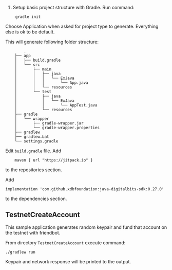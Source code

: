 1. Setup basic project structure with Gradle. Run command:

        gradle init

Choose Application when asked for project type to generate. Everything else is ok to be default.

This will generate following folder structure:

            .
        ├── app
        │   ├── build.gradle
        │   └── src
        │       ├── main
        │       │   ├── java
        │       │   │   └── ExJava
        │       │   │       └── App.java
        │       │   └── resources
        │       └── test
        │           ├── java
        │           │   └── ExJava
        │           │       └── AppTest.java
        │           └── resources
        ├── gradle
        │   └── wrapper
        │       ├── gradle-wrapper.jar
        │       └── gradle-wrapper.properties
        ├── gradlew
        ├── gradlew.bat
        └── settings.gradle


Edit `build.gradle` file. Add 

        maven { url "https://jitpack.io" }

to the repositories section.

Add 

    implementation 'com.github.xdbfoundation:java-digitalbits-sdk:0.27.0'

to the dependencies section.



## TestnetCreateAccount

This sample application generates random keypair and fund that account on the testnet with friendbot.

From directory `TestnetCreateAccount` execute command:

    ./gradlew run

Keypair and network response will be printed to the output.